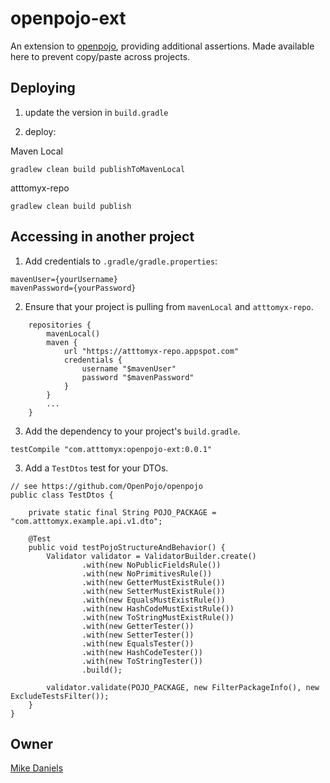 # openpojo-ext

An extension to [openpojo](https://github.com/OpenPojo/openpojo), providing additional assertions. Made available here to prevent copy/paste across projects.

## Deploying

1. update the version in `build.gradle`

2. deploy:

Maven Local

```
gradlew clean build publishToMavenLocal
```

atttomyx-repo

```
gradlew clean build publish
```

## Accessing in another project

1. Add credentials to `.gradle/gradle.properties`:

```
mavenUser={yourUsername}
mavenPassword={yourPassword}
```

2. Ensure that your project is pulling from `mavenLocal` and `atttomyx-repo`.

```
    repositories {
        mavenLocal()
        maven {
            url "https://atttomyx-repo.appspot.com"
            credentials {
                username "$mavenUser"
                password "$mavenPassword"
            }
        }
        ...
    }
```

3. Add the dependency to your project's `build.gradle`.

```
testCompile "com.atttomyx:openpojo-ext:0.0.1"
```

3. Add a `TestDtos` test for your DTOs.

```
// see https://github.com/OpenPojo/openpojo
public class TestDtos {

    private static final String POJO_PACKAGE = "com.atttomyx.example.api.v1.dto";

    @Test
    public void testPojoStructureAndBehavior() {
        Validator validator = ValidatorBuilder.create()
                .with(new NoPublicFieldsRule())
                .with(new NoPrimitivesRule())
                .with(new GetterMustExistRule())
                .with(new SetterMustExistRule())
                .with(new EqualsMustExistRule())
                .with(new HashCodeMustExistRule())
                .with(new ToStringMustExistRule())
                .with(new GetterTester())
                .with(new SetterTester())
                .with(new EqualsTester())
                .with(new HashCodeTester())
                .with(new ToStringTester())
                .build();

        validator.validate(POJO_PACKAGE, new FilterPackageInfo(), new ExcludeTestsFilter());
    }
}
```

## Owner

[Mike Daniels](mailto:mikedaniels1546@gmail.com)
